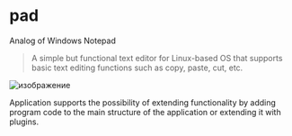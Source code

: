 # pad
Analog of Windows Notepad

>A simple but functional text editor for Linux-based OS that supports basic text editing functions such as copy, paste, cut, etc.

![изображение](https://github.com/AIRA-D/pad/assets/100157397/951d5902-7c46-4a76-95ff-550537a17645)

Application supports the possibility of extending functionality by adding program code to the main structure of the application or extending it with plugins.
